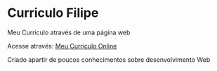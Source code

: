 # Curriculo Filipe

 Meu Curriculo através de uma página web
 
 Acesse através: [Meu Curriculo Online](https://filipeovb.github.io/Curriculo-Filipe/curriculo.html)
 
 Criado apartir de poucos conhecimentos sobre desenvolvimento Web
 
